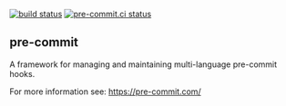 [![build status](https://github.com/pre-commit/pre-commit/actions/workflows/main.yml/badge.svg)](https://github.com/pre-commit/pre-commit/actions/workflows/main.yml)
[![pre-commit.ci status](https://results.pre-commit.ci/badge/github/pre-commit/pre-commit/main.svg)](https://results.pre-commit.ci/latest/github/pre-commit/pre-commit/main)

## pre-commit

A framework for managing and maintaining multi-language pre-commit hooks.

For more information see: https://pre-commit.com/
